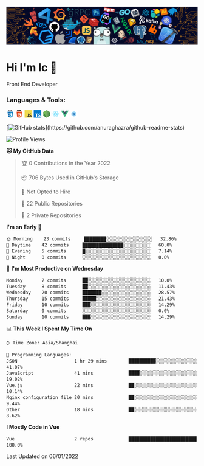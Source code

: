 ![](https://github.com/KieSun/KieSun/blob/master/header_.png)

# Hi I'm lc 👋
Front End Developer

### Languages & Tools:

<code><img height="20" src="https://raw.githubusercontent.com/github/explore/80688e429a7d4ef2fca1e82350fe8e3517d3494d/topics/css/css.png"></code>
<code><img height="20" src="https://raw.githubusercontent.com/github/explore/80688e429a7d4ef2fca1e82350fe8e3517d3494d/topics/html/html.png"></code>
<code><img height="20" src="https://raw.githubusercontent.com/github/explore/80688e429a7d4ef2fca1e82350fe8e3517d3494d/topics/javascript/javascript.png"></code>
<code><img height="20" src="https://raw.githubusercontent.com/github/explore/80688e429a7d4ef2fca1e82350fe8e3517d3494d/topics/typescript/typescript.png"></code>
<code><img height="20" src="https://raw.githubusercontent.com/github/explore/80688e429a7d4ef2fca1e82350fe8e3517d3494d/topics/nodejs/nodejs.png"></code>
<code><img height="20" src="https://raw.githubusercontent.com/github/explore/80688e429a7d4ef2fca1e82350fe8e3517d3494d/topics/react/react.png"></code>
<code><img height="20" src="https://raw.githubusercontent.com/github/explore/80688e429a7d4ef2fca1e82350fe8e3517d3494d/topics/vue/vue.png"></code>
<code><img height="20" src="https://raw.githubusercontent.com/github/explore/80688e429a7d4ef2fca1e82350fe8e3517d3494d/topics/webpack/webpack.png"></code>

[![GitHub stats](https://github-readme-stats.vercel.app/api?username=rudy-lc&show_icons=true&bg_color=320,323031,84a59d&icon_color=b0c4b1&title_color=eec170&text_color=a2a392&include_all_commits=true")](https://github.com/anuraghazra/github-readme-stats)

<!--START_SECTION:waka-->
![Profile Views](http://img.shields.io/badge/Profile%20Views-155-blue)

**🐱 My GitHub Data** 

> 🏆 0 Contributions in the Year 2022
 > 
> 📦 706 Bytes Used in GitHub's Storage 
 > 
> 🚫 Not Opted to Hire
 > 
> 📜 22 Public Repositories 
 > 
> 🔑 2 Private Repositories  
 > 
**I'm an Early 🐤** 

```text
🌞 Morning    23 commits     ████████░░░░░░░░░░░░░░░░░   32.86% 
🌆 Daytime    42 commits     ███████████████░░░░░░░░░░   60.0% 
🌃 Evening    5 commits      █░░░░░░░░░░░░░░░░░░░░░░░░   7.14% 
🌙 Night      0 commits      ░░░░░░░░░░░░░░░░░░░░░░░░░   0.0%

```
📅 **I'm Most Productive on Wednesday** 

```text
Monday       7 commits      ██░░░░░░░░░░░░░░░░░░░░░░░   10.0% 
Tuesday      8 commits      ██░░░░░░░░░░░░░░░░░░░░░░░   11.43% 
Wednesday    20 commits     ███████░░░░░░░░░░░░░░░░░░   28.57% 
Thursday     15 commits     █████░░░░░░░░░░░░░░░░░░░░   21.43% 
Friday       10 commits     ███░░░░░░░░░░░░░░░░░░░░░░   14.29% 
Saturday     0 commits      ░░░░░░░░░░░░░░░░░░░░░░░░░   0.0% 
Sunday       10 commits     ███░░░░░░░░░░░░░░░░░░░░░░   14.29%

```


📊 **This Week I Spent My Time On** 

```text
⌚︎ Time Zone: Asia/Shanghai

💬 Programming Languages: 
JSON                     1 hr 29 mins        ██████████░░░░░░░░░░░░░░░   41.07% 
JavaScript               41 mins             ████░░░░░░░░░░░░░░░░░░░░░   19.02% 
Vue.js                   22 mins             ██░░░░░░░░░░░░░░░░░░░░░░░   10.14% 
Nginx configuration file 20 mins             ██░░░░░░░░░░░░░░░░░░░░░░░   9.44% 
Other                    18 mins             ██░░░░░░░░░░░░░░░░░░░░░░░   8.62%

```

**I Mostly Code in Vue** 

```text
Vue                      2 repos             █████████████████████████   100.0%

```



 Last Updated on 06/01/2022
<!--END_SECTION:waka-->
